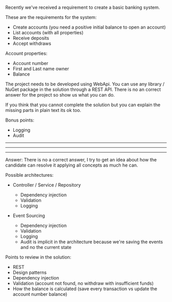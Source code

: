 Recently we've received a requirement to create a basic banking system.

These are the requirements for the system:
  - Create accounts (you need a positive initial balance to open an account)
  - List accounts (with all properties)
  - Receive deposits
  - Accept withdraws
    
Account properties:
  - Account number
  - First and Last name owner
  - Balance

The project needs to be developed using WebApi. You can use any library / NuGet package in the solution through a REST API.
There is no an correct answer for the project so show us what you can do.

If you think that you cannot complete the solution but you can explain the missing parts in plain text its ok too.

Bonus points:
  - Logging
  - Audit

---------------------------------------------------------------------------------------------
---------------------------------------------------------------------------------------------
---------------------------------------------------------------------------------------------

Answer: There is no a correct answer, I try to get an idea about how the candidate can resolve it applying all concepts as much he can.

Possible architectures:
  - Controller / Service / Repository
    - Dependency injection
    - Validation
    - Logging

  - Event Sourcing
    - Dependency injection
    - Validation
    - Logging
    - Audit is implicit in the architecture because we're saving the events and no the current state

Points to review in the solution:
  - REST
  - Design patterns
  - Dependency injection
  - Validation (account not found, no withdraw with insufficient funds)
  - How the balance is calculated (save every transaction vs update the account number balance)
